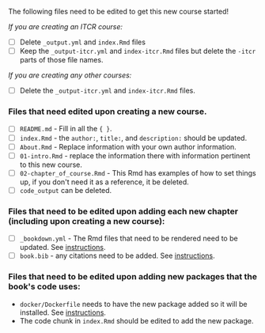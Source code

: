 
The following files need to be edited to get this new course started!


_If you are creating an ITCR course:_

- [ ] Delete `_output.yml` and `index.Rmd` files
- [ ] Keep the `_output-itcr.yml` and `index-itcr.Rmd` files but delete the `-itcr` parts of those file names.

_If you are creating any other courses:_

- [ ] Delete the `_output-itcr.yml` and `index-itcr.Rmd` files.

### Files that need edited upon creating a new course.

- [ ] `README.md` - Fill in all the `{ }`.
- [ ] `index.Rmd` - the `author:`, `title:`, and `description:` should be updated.
- [ ] `About.Rmd` - Replace information with your own author information.
- [ ] `01-intro.Rmd` - replace the information there with information pertinent to this new course.
- [ ] `02-chapter_of_course.Rmd` - This Rmd has examples of how to set things up, if you don't need it as a reference, it be deleted.
- [ ] `code_output` can be deleted.

### Files that need to be edited upon adding each new chapter (including upon creating a new course):

- [ ] `_bookdown.yml` - The Rmd files that need to be rendered need to be updated. See [instructions](./getting_started.md#bookdown-rendering).
- [ ] `book.bib` - any citations need to be added. See [instructions](./getting_started.md#citations).

### Files that need to be edited upon adding new packages that the book's code uses:
- `docker/Dockerfile` needs to have the new package added so it will be installed. See [instructions](./getting_started.md#adding-packages-to-the-dockerfile).
- The code chunk in `index.Rmd` should be edited to add the new package.
